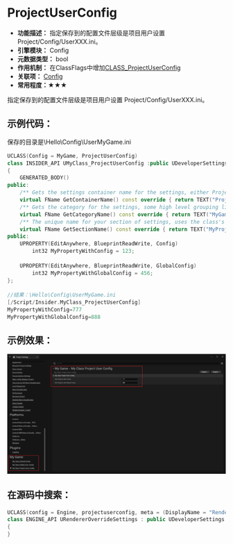 # ProjectUserConfig

- **功能描述：**  指定保存到的配置文件层级是项目用户设置 Project/Config/UserXXX.ini。
- **引擎模块：** Config
- **元数据类型：** bool
- **作用机制：** 在ClassFlags中增加[CLASS_ProjectUserConfig](#Flags_EClassFlags_CLASS_ProjectUserConfig)
- **关联项：** [Config](#Specifier_UCLASS_Config)
- **常用程度：★★★**

指定保存到的配置文件层级是项目用户设置 Project/Config/UserXXX.ini。

## 示例代码：

保存的目录是\Hello\Config\UserMyGame.ini

```cpp
UCLASS(Config = MyGame, ProjectUserConfig)
class INSIDER_API UMyClass_ProjectUserConfig :public UDeveloperSettings
{
	GENERATED_BODY()
public:
	/** Gets the settings container name for the settings, either Project or Editor */
	virtual FName GetContainerName() const override { return TEXT("Project"); }
	/** Gets the category for the settings, some high level grouping like, Editor, Engine, Game...etc. */
	virtual FName GetCategoryName() const override { return TEXT("MyGame"); }
	/** The unique name for your section of settings, uses the class's FName. */
	virtual FName GetSectionName() const override { return TEXT("MyProjectGame"); }
public:
	UPROPERTY(EditAnywhere, BlueprintReadWrite, Config)
		int32 MyPropertyWithConfig = 123;

	UPROPERTY(EditAnywhere, BlueprintReadWrite, GlobalConfig)
		int32 MyPropertyWithGlobalConfig = 456;
};

//结果：\Hello\Config\UserMyGame.ini
[/Script/Insider.MyClass_ProjectUserConfig]
MyPropertyWithConfig=777
MyPropertyWithGlobalConfig=888
```

## 示例效果：

![Untitled](Specifier_UCLASS_Config_ProjectUserConfig_Untitled.png)

## 在源码中搜索：

```cpp
UCLASS(config = Engine, projectuserconfig, meta = (DisplayName = "Rendering Overrides (Local)"))
class ENGINE_API URendererOverrideSettings : public UDeveloperSettings
{
}
```